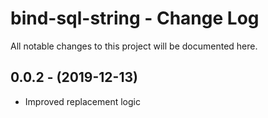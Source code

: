 # bind-sql-string - Change Log
All notable changes to this project will be documented here.

## 0.0.2 - (2019-12-13)
- Improved replacement logic